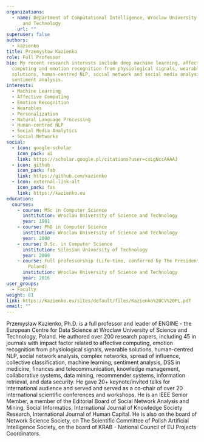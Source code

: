 ```yaml
---
organizations:
  - name: Department of Computational Intelligence, Wroclaw University of Science
      and Technology
    url: ""
superuser: false
authors:
  - kazienko
title: Przemysław Kazienko
role: Full Professor
bio: My recent research interests include deep machine learning, affective
  computing and emotion recognition from physiological signals, wearable-based
  solutions, human-centred NLP, social network and social media analysis,
  sentiment analysis.
interests:
  - Machine Learning
  - Affective Computing
  - Emotion Recognition
  - Wearables
  - Personalization
  - Natural Language Processing
  - Human-centred NLP
  - Social Media Analytics
  - Social Networks
social:
  - icon: google-scholar
    icon_pack: ai
    link: https://scholar.google.pl/citations?user=cxLgNccAAAAJ
  - icon: github
    icon_pack: fab
    link: https://github.com/kazienko
  - icon: external-link-alt
    icon_pack: fas
    link: https://kazienko.eu
education:
  courses:
    - course: MSc in Computer Science
      institution: Wroclaw University of Science and Technology
      year: 1991
    - course: PhD in Computer Science
      institution: Wroclaw University of Science and Technology
      year: 2000
    - course: D.Sc. in Computer Science
      institution: Silesian University of Technology
      year: 2009
    - course: Full professorship (Life-time, conferred by The President of Republic of
        Poland)
      institution: Wroclaw University of Science and Technology
      year: 2016
user_groups:
  - Faculty
weight: 81
link: https://kazienko.eu/sites/default/files/Kazienko%20CV%20PL.pdf
email: ""
---
```

Przemysław Kazienko, Ph.D. is a full professor and leader of ENGINE - the European Centre for Data Science at Wroclaw University of Science and Technology, Poland. He authored over 200 research papers, including 45 in journals with impact factor related to affective computing, emotion recognition from physiological signals, wearable solutions, human-centred NLP, social network analysis, complex networks, spread of influence, collective classification, machine learning, sentiment analysis, DSS in medicine, finances and telecommunication, knowledge management, collaborative systems, data mining, recommender systems, information retrieval, and data security. He gave 20+ keynote/invited talks for international audience and served and served as a co-chair of over 20 international scientific conferences and workshops. 
He is an IEEE Senior Member, a member of the Editorial Board of Social Network Analysis and Mining, Social Informatics, International Journal of Knowledge Society Research, International Journal of Human Capital. He is also on the board of Network Science Society, on The Scientific Committee of Polish Artificial Intelligence Society, on the board of KRAB - National Council of EU Projects Coordinators.